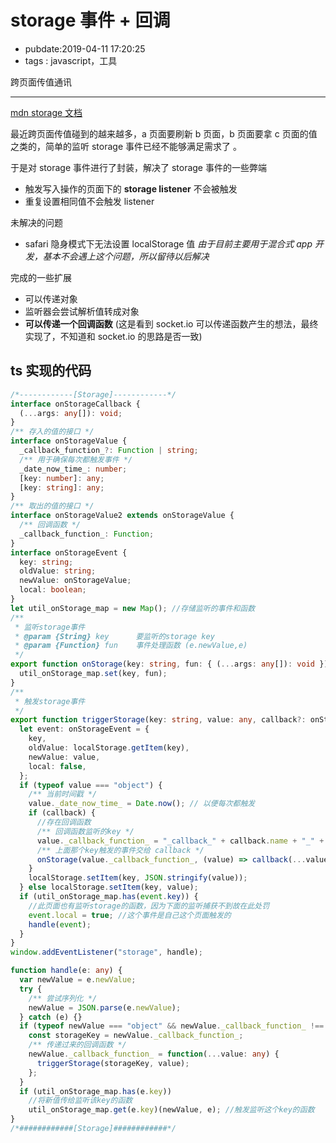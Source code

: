 # storage 事件 + 回调

- pubdate:2019-04-11 17:20:25
- tags : javascript，工具

跨页面传值通讯

---

[mdn storage 文档](https://developer.mozilla.org/zh-CN/docs/Web/API/Document/defaultView/storage_event)

最近跨页面传值碰到的越来越多，a 页面要刷新 b 页面，b 页面要拿 c 页面的值之类的，简单的监听 storage 事件已经不能够满足需求了 。

于是对 storage 事件进行了封装，解决了 storage 事件的一些弊端

- 触发写入操作的页面下的 **storage listener** 不会被触发
- 重复设置相同值不会触发 listener

未解决的问题

- safari 隐身模式下无法设置 localStorage 值 _由于目前主要用于混合式 app 开发，基本不会遇上这个问题，所以留待以后解决_

完成的一些扩展

- 可以传递对象
- 监听器会尝试解析值转成对象
- **可以传递一个回调函数** (这是看到 socket.io 可以传递函数产生的想法，最终实现了，不知道和 socket.io 的思路是否一致)

## ts 实现的代码

```typescript
/*------------[Storage]------------*/
interface onStorageCallback {
  (...args: any[]): void;
}
/** 存入的值的接口 */
interface onStorageValue {
  _callback_function_?: Function | string;
  /** 用于确保每次都触发事件 */
  _date_now_time_: number;
  [key: number]: any;
  [key: string]: any;
}
/** 取出的值的接口 */
interface onStorageValue2 extends onStorageValue {
  /** 回调函数 */
  _callback_function_: Function;
}
interface onStorageEvent {
  key: string;
  oldValue: string;
  newValue: onStorageValue;
  local: boolean;
}
let util_onStorage_map = new Map(); //存储监听的事件和函数
/**
 * 监听storage事件
 * @param {String} key	 	要监听的storage key
 * @param {Function} fun	事件处理函数 (e.newValue,e)
 */
export function onStorage(key: string, fun: { (...args: any[]): void }) {
  util_onStorage_map.set(key, fun);
}
/**
 * 触发storage事件
 */
export function triggerStorage(key: string, value: any, callback?: onStorageCallback) {
  let event: onStorageEvent = {
    key,
    oldValue: localStorage.getItem(key),
    newValue: value,
    local: false,
  };
  if (typeof value === "object") {
    /** 当前时间戳 */
    value._date_now_time_ = Date.now(); // 以便每次都触发
    if (callback) {
      //存在回调函数
      /** 回调函数监听的key */
      value._callback_function_ = "_callback_" + callback.name + "_" + Date.now();
      /** 上面那个key触发的事件交给 callback */
      onStorage(value._callback_function_, (value) => callback(...value));
    }
    localStorage.setItem(key, JSON.stringify(value));
  } else localStorage.setItem(key, value);
  if (util_onStorage_map.has(event.key)) {
    //此页面也有监听storage的函数，因为下面的监听捕获不到故在此处罚
    event.local = true; //这个事件是自己这个页面触发的
    handle(event);
  }
}
window.addEventListener("storage", handle);

function handle(e: any) {
  var newValue = e.newValue;
  try {
    /** 尝试序列化 */
    newValue = JSON.parse(e.newValue);
  } catch (e) {}
  if (typeof newValue === "object" && newValue._callback_function_ !== undefined) {
    const storageKey = newValue._callback_function_;
    /** 传递过来的回调函数 */
    newValue._callback_function_ = function(...value: any) {
      triggerStorage(storageKey, value);
    };
  }
  if (util_onStorage_map.has(e.key))
    //将新值传给监听该key的函数
    util_onStorage_map.get(e.key)(newValue, e); //触发监听这个key的函数
}
/*############[Storage]############*/
```
